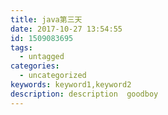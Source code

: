 ```yaml
---
title: java第三天
date: 2017-10-27 13:54:55
id: 1509083695
tags:
  - untagged
categories:
  - uncategorized
keywords: keyword1,keyword2
description: description  goodboy
---
```

